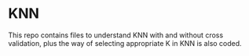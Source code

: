 # KNN
This repo contains files to understand KNN with and without cross validation, plus the way of selecting appropriate K in KNN is also coded.
